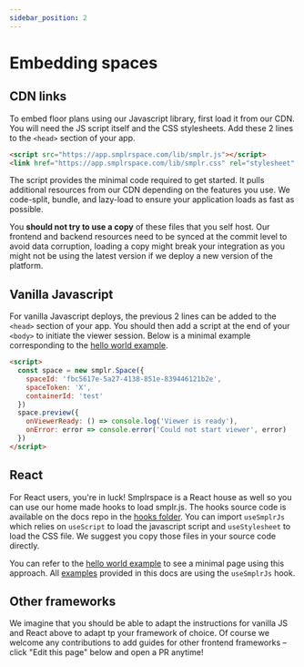 ```yaml
---
sidebar_position: 2
---
```


# Embedding spaces

## CDN links

To embed floor plans using our Javascript library, first load it from our CDN. You will need the JS script itself and the CSS stylesheets. Add these 2 lines to the `<head>` section of your app.

```html
<script src="https://app.smplrspace.com/lib/smplr.js"></script>
<link href="https://app.smplrspace.com/lib/smplr.css" rel="stylesheet" />
```

The script provides the minimal code required to get started. It pulls additional resources from our CDN depending on the features you use. We code-split, bundle, and lazy-load to ensure your application loads as fast as possible.

You **should not try to use a copy** of these files that you self host. Our frontend and backend resources need to be synced at the commit level to avoid data corruption, loading a copy might break your integration as you might not be using the latest version if we deploy a new version of the platform.

## Vanilla Javascript

For vanilla Javascript deploys, the previous 2 lines can be added to the `<head>` section of your app. You should then add a script at the end of your `<body>` to initiate the viewer session. Below is a minimal example corresponding to the [hello world example](/examples/hello-world).

```html
<script>
  const space = new smplr.Space({
    spaceId: 'fbc5617e-5a27-4138-851e-839446121b2e',
    spaceToken: 'X',
    containerId: 'test'
  })
  space.preview({
    onViewerReady: () => console.log('Viewer is ready'),
    onError: error => console.error('Could not start viewer', error)
  })
</script>
```

## React

For React users, you're in luck! Smplrspace is a React house as well so you can use our home made hooks to load smplr.js. The hooks source code is available on the docs repo in the [hooks folder](https://github.com/smplrspace/docs/tree/main/src/hooks). You can import `useSmplrJs` which relies on `useScript` to load the javascript script and `useStylesheet` to load the CSS file. We suggest you copy those files in your source code directly.

You can refer to the [hello world example](/examples/hello-world) to see a minimal page using this approach. All [examples](/examples) provided in this docs are using the `useSmplrJs` hook.

## Other frameworks

We imagine that you should be able to adapt the instructions for vanilla JS and React above to adapt tp your framework of choice. Of course we welcome any contributions to add guides for other frontend frameworks – click "Edit this page" below and open a PR anytime!

